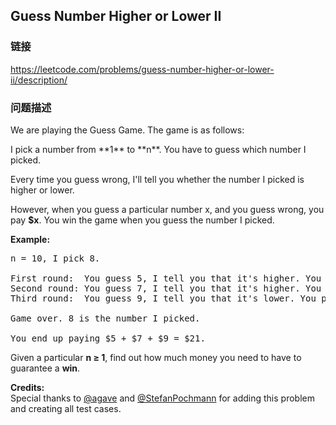 ## Guess Number Higher or Lower II  
### 链接  
https://leetcode.com/problems/guess-number-higher-or-lower-ii/description/  
### 问题描述
We are playing the Guess Game. The game is as follows:<p> 

<p>I pick a number from **1** to **n**. You have to guess which number I picked.

Every time you guess wrong, I'll tell you whether the number I picked is higher or lower. 

However, when you guess a particular number x,  and you guess wrong, you pay **$x**. You win the game when you guess the number I picked.


**Example:**
<pre>
n = 10, I pick 8.

First round:  You guess 5, I tell you that it's higher. You pay $5.
Second round: You guess 7, I tell you that it's higher. You pay $7.
Third round:  You guess 9, I tell you that it's lower. You pay $9.

Game over. 8 is the number I picked.

You end up paying $5 + $7 + $9 = $21.
</pre>


Given a particular **n &ge; 1**, find out how much money you need to have to guarantee a **win**.

**Credits:**<br />Special thanks to [@agave](https://leetcode.com/agave/) and [@StefanPochmann](https://leetcode.com/stefanpochmann/) for adding this problem and creating all test cases.

